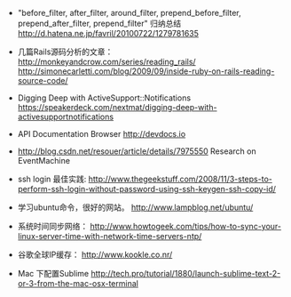 * "before_filter, after_filter, around_filter, prepend_before_filter, prepend_after_filter, prepend_filter" 归纳总结
   http://d.hatena.ne.jp/favril/20100722/1279781635

* 几篇Rails源码分析的文章： 
   http://monkeyandcrow.com/series/reading_rails/
   http://simonecarletti.com/blog/2009/09/inside-ruby-on-rails-reading-source-code/

* Digging Deep with ActiveSupport::Notifications https://speakerdeck.com/nextmat/digging-deep-with-activesupportnotifications

* API Documentation Browser  http://devdocs.io

* http://blog.csdn.net/resouer/article/details/7975550 Research on EventMachine

* ssh login 最佳实践: http://www.thegeekstuff.com/2008/11/3-steps-to-perform-ssh-login-without-password-using-ssh-keygen-ssh-copy-id/

* 学习ubuntu命令，很好的网站。
http://www.lampblog.net/ubuntu/

* 系统时间同步网络： http://www.howtogeek.com/tips/how-to-sync-your-linux-server-time-with-network-time-servers-ntp/

* 谷歌全球IP缓存： http://www.kookle.co.nr/

* Mac 下配置Sublime http://tech.pro/tutorial/1880/launch-sublime-text-2-or-3-from-the-mac-osx-terminal
